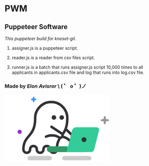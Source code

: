 # PWM

## Puppeteer Software

_This puppeteer build for kneset-gil._

1. assigner.js is a puppeteer script.

2. reader.js is a reader from csv files script.

3. runner.js is a batch that runs assigner.js script 10,000 times to all applicants in applicants.csv file and log that runs into log.csv file.

### Made by _Elon Avisror_ \ ( ゜ o ゜)ノ

![GitHub Logo](/logo.gif)
